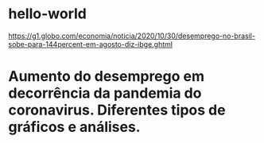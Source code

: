 # hello-world
https://g1.globo.com/economia/noticia/2020/10/30/desemprego-no-brasil-sobe-para-144percent-em-agosto-diz-ibge.ghtml
# Aumento do desemprego em decorrência da pandemia do coronavirus. Diferentes tipos de gráficos e análises.
